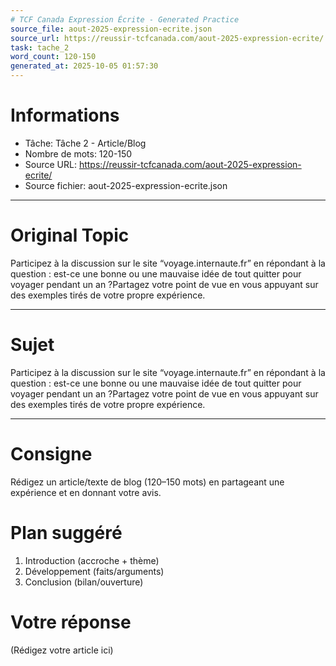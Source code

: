 ```yaml
---
# TCF Canada Expression Écrite - Generated Practice
source_file: aout-2025-expression-ecrite.json
source_url: https://reussir-tcfcanada.com/aout-2025-expression-ecrite/
task: tache_2
word_count: 120-150
generated_at: 2025-10-05 01:57:30
---
```


# Informations
- Tâche: Tâche 2 - Article/Blog
- Nombre de mots: 120-150
- Source URL: https://reussir-tcfcanada.com/aout-2025-expression-ecrite/
- Source fichier: aout-2025-expression-ecrite.json

---

# Original Topic
Participez à la discussion sur le site “voyage.internaute.fr” en répondant à la question : est-ce une bonne ou une mauvaise idée de tout quitter pour voyager pendant un an ?Partagez votre point de vue en vous appuyant sur des exemples tirés de votre propre expérience.

---

# Sujet
Participez à la discussion sur le site “voyage.internaute.fr” en répondant à la question : est-ce une bonne ou une mauvaise idée de tout quitter pour voyager pendant un an ?Partagez votre point de vue en vous appuyant sur des exemples tirés de votre propre expérience.

---
# Consigne
Rédigez un article/texte de blog (120–150 mots) en partageant une expérience et en donnant votre avis.

# Plan suggéré
1. Introduction (accroche + thème)
2. Développement (faits/arguments)
3. Conclusion (bilan/ouverture)

# Votre réponse
(Rédigez votre article ici)

